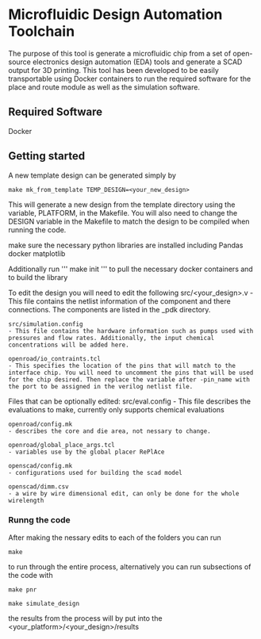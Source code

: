 # Microfluidic Design Automation Toolchain

The purpose of this tool is generate a microfluidic chip from a set of open-source electronics design automation (EDA) tools and generate a SCAD output for 3D printing. This tool has been developed to be easily transportable using Docker containers to run the required software for the place and route module as well as the simulation software.

## Required Software

Docker


## Getting started

A new template design can be generated simply by
```
make mk_from_template TEMP_DESIGN=<your_new_design>
```
This will generate a new design from the template directory using the variable, PLATFORM, in the Makefile. You will also need to change the DESIGN variable in the Makefile to match the design to be compiled when running the code.

make sure the necessary python libraries are installed including
Pandas
docker
matplotlib


Additionally run 
'''
make init
'''
to pull the necessary docker containers and to build the library



To edit the design you will need to edit the following
    src/<your_design>.v
    - This file contains the netlist information of the component and there connections. The components are listed in the <platform>_pdk directory.

    src/simulation.config
    - This file contains the hardware information such as pumps used with pressures and flow rates. Additionally, the input chemical concentrations will be added here.

    openroad/io_contraints.tcl
    - This specifies the location of the pins that will match to the interface chip. You will need to uncomment the pins that will be used for the chip desired. Then replace the variable after -pin_name with the port to be assigned in the verilog netlist file.


Files that can be optionally edited:
    src/eval.config
    - This file describes the evaluations to make, currently only supports chemical evaluations
    
    openroad/config.mk
    - describes the core and die area, not nessary to change.
    
    openroad/global_place_args.tcl
    - variables use by the global placer RePlAce

    openscad/config.mk
    - configurations used for building the scad model 

    openscad/dimm.csv
    - a wire by wire dimensional edit, can only be done for the whole wirelength

### Runng the code

After making the nessary edits to each of the folders you can run
```
make
```
to run through the entire process, alternatively you can run subsections of the code with
```
make pnr

make simulate_design
```

the results from the process will by put into the <your_platform>/<your_design>/results